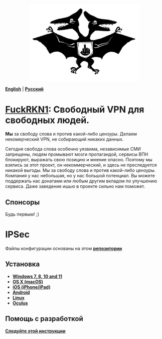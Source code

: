 <p align="center">
  <img src="./media/logofckrkn.jpg" width="350" title="FuckRKN1">
</p>

[**English**](README.md) | [**Русский**](README-ru.md)

# [FuckRKN1](https://fuckrkn1.org/#ru): Cвободный VPN для свободных людей.

**Мы** за свободу слова и против какой-либо цензуры.
Делаем некомерческий VPN, не собирающий никаких данных.

Сегодня свобода слова особенно уязвима, независимые СМИ запрещены, людям промывают мозги пропагандой, сервисы ВПН блокируют, выражать свою позицию и мнение опасно. Поэтому мы взялись за этот проект, он некоммерческий, и здесь не преследуется никакой выгоды. Мы за свободу слова и против какой-либо цензуры. Компания у нас небольшая, но у нас большой потенциал. Вы можете поддержать нас донатами или любым другим вкладом по улучшению сервиса. Даже заведение ишью в проекте сильно нам поможет.

## Спонсоры 
Будь первым! ;)

# IPSec 

Файлы конфигурации основаны на этом [**репозитории**](https://github.com/hwdsl2/setup-ipsec-vpn.git)

## Установка

* [**Windows 7, 8, 10 and 11**](./instructions/ru/Windows.md)
* [**OS X (macOS)**](./instructions/ru/OSX.md)
* [**iOS (iPhone/iPad)**](./instructions/ru/iOS.md)
* [**Android**](.instructions/ru/Android.md)
* [**Linux**](./instructions/ru/Linux.md)
* [**Oculus**](./instructions/ru/Oculus.md)

## Помощь с разработкой
[**Следуйте этой инструкции**](https://github.com/HotFixDeveloper/FuckRKN1/blob/main/CONTRIBUTION.md)
